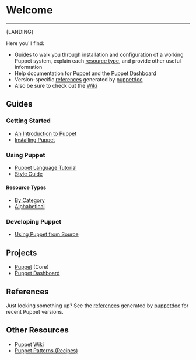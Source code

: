 Welcome
=============

* * *


{LANDING}

Here you'll find:

* Guides to walk you through installation and configuration of a
  working Puppet system, explain each [resource type](/guides/types/),
  and provide other useful information
* Help documentation for [Puppet](/projects/puppet/) and the [Puppet Dashboard](/projects/dashboard/)
* Version-specific [references](/references/) generated by
  [puppetdoc](/projects/puppet/puppetdoc.html)
* Also be sure to check out the [Wiki](http://reductivelabs.com/trac/puppet/wiki)

Guides
------

### Getting Started

* [An Introduction to Puppet](/guides/introduction.html)
* [Installing Puppet](/guides/installation.html)

### Using Puppet

* [Puppet Language Tutorial](/guides/language_tutorial.html)
* [Style Guide](/guides/style.html)

#### Resource Types

* [By Category](/guides/types/)
* [Alphabetical](/guides/types/alphabetical_index.html)

### Developing Puppet

* [Using Puppet from Source](/guides/from_source.html)
    
Projects
--------

* [Puppet](/projects/puppet/) (Core)
* [Puppet Dashboard](/projects/dashboard/)

References
----------

Just looking something up?  See the [references](references/)
generated by [puppetdoc](/projects/puppet/puppetdoc.html) for
recent Puppet versions.

Other Resources
---------------

* [Puppet Wiki](http://reductivelabs.com/trac/puppet/wiki) 
* [Puppet Patterns (Recipes)](http://reductivelabs.com/trac/puppet/wiki/Recipes)
